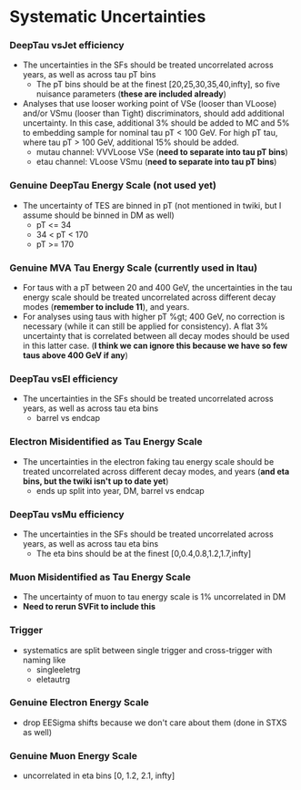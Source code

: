 # Systematic Uncertainties

### DeepTau vsJet efficiency
- The uncertainties in the SFs should be treated uncorrelated across years, as well as across tau pT bins
    - The pT bins should be at the finest [20,25,30,35,40,infty], so five nuisance parameters (__these are included already__)
- Analyses that use looser working point of VSe (looser than VLoose) and/or VSmu (looser than Tight) discriminators, should add additional uncertainty. In this case, additional 3% should be added to MC and 5% to embedding sample for nominal tau pT < 100 GeV. For high pT tau, where tau pT > 100 GeV, additional 15% should be added.
    - mutau channel: VVVLoose VSe (__need to separate into tau pT bins__)
    - etau channel: VLoose VSmu (__need to separate into tau pT bins__)

### Genuine DeepTau Energy Scale (not used yet)
- The uncertainty of TES are binned in pT (not mentioned in twiki, but I assume should be binned in DM as well)
    - pT <= 34
    - 34 < pT < 170
    - pT >= 170

### Genuine MVA Tau Energy Scale (currently used in ltau)
- For taus with a pT between 20 and 400 GeV, the uncertainties in the tau energy scale should be treated uncorrelated across different decay modes (__remember to include 11__), and years.
- For analyses using taus with higher pT %gt; 400 GeV, no correction is necessary (while it can still be applied for consistency). A flat 3% uncertainty that is correlated between all decay modes should be used in this latter case. (__I think we can ignore this because we have so few taus above 400 GeV if any__)

### DeepTau vsEl efficiency
-  The uncertainties in the SFs should be treated uncorrelated across years, as well as across tau eta bins
    - barrel vs endcap

### Electron Misidentified as Tau Energy Scale
- The uncertainties in the electron faking tau energy scale should be treated uncorrelated across different decay modes, and years (__and eta bins, but the twiki isn't up to date yet__)
    - ends up split into year, DM, barrel vs endcap

### DeepTau vsMu efficiency
- The uncertainties in the SFs should be treated uncorrelated across years, as well as across tau eta bins
    - The eta bins should be at the finest [0,0.4,0.8,1.2,1.7,infty]

### Muon Misidentified as Tau Energy Scale
- The uncertainty of muon to tau energy scale is 1% uncorrelated in DM
- __Need to rerun SVFit to include this__

### Trigger
- systematics are split between single trigger and cross-trigger with naming like 
    - singleeletrg
    - eletautrg

### Genuine Electron Energy Scale
- drop EESigma shifts because we don't care about them (done in STXS as well)

### Genuine Muon Energy Scale
- uncorrelated in eta bins [0, 1.2, 2.1, infty]
